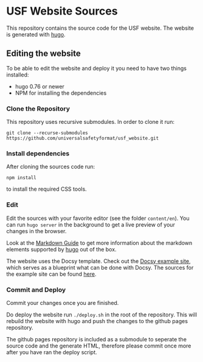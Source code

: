 # USF Website Sources

This repository contains the source code for the USF website. The website is generated with [hugo](https:/gohugo.io).

## Editing the website

To be able to edit the website and deploy it you need to have two things installed:

 - hugo 0.76 or newer
 - NPM for installing the dependencies

### Clone the Repository

This repository uses recursive submodules. In order to clone it run:

```
git clone --recurse-submodules https://github.com/universalsafetyformat/usf_website.git
```

### Install dependencies

After cloning the sources code run:

```
npm install
```

to install the required CSS tools.

### Edit

Edit the sources with your favorite editor (see the folder `content/en`). You can run `hugo server` in the background to get a live preview of your changes in the browser.

Look at the [Markdown Guide](https://www.markdownguide.org/tools/hugo/) to get more information about the markdown elements supported by [hugo](https:/gohugo.io) out of the box.

The website uses the Docsy template. Check out the [Docsy example site](https://www.docsy.dev/docs/), which serves as a blueprint what can be done with Docsy. The sources for the example site can be found [here](https://github.com/google/docsy/tree/a7dc77412c533fefc71730927350677fed35f576/userguide/content/en).

### Commit and Deploy

Commit your changes once you are finished.

Do deploy the website run `./deploy.sh` in the root of the repository. This will rebuild the website with hugo and push the changes to the github pages repository.

The github pages repository is included as a submodule to seperate the source code and the generate HTML, therefore please commit once more after you have ran the deploy script.